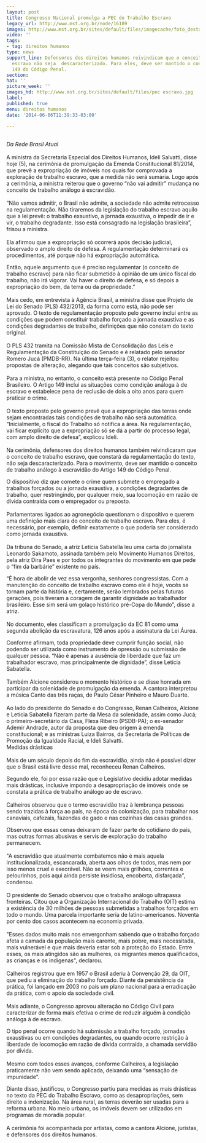 ```yaml
---
layout: post
title: Congresso Nacional promulga a PEC do Trabalho Escravo
legacy_url: http://www.mst.org.br/node/16189
images: http://www.mst.org.br/sites/default/files/imagecache/foto_destaque/pec escravo.jpg
video: ''
tags:
- tag: direitos humanos
type: news
support_line: Defensores dos direitos humanos reivindicam que o conceito de  trabalho
  escravo não seja  descaracterizado. Para eles, deve ser mantido o conceito do Artigo
  149 do Código Penal.
section: 
hat: ''
picture_week: ''
images_hd: http://www.mst.org.br/sites/default/files/pec escravo.jpg
label: 
published: true
menu: direitos humanos
date: '2014-06-06T11:39:33-03:00'

---
```

<p><br><em>Da Rede Brasil Atual</em><br><br>A ministra da Secretaria Especial dos Direitos Humanos, Ideli Salvatti, disse hoje (5), na cerimônia de promulgação da Emenda Constitucional 81/2014, que prevê a expropriação de imóveis nos quais for comprovada a exploração de trabalho escravo, que a medida não será sumária. Logo após a cerimônia, a ministra reiterou que o governo “não vai admitir” mudança no conceito de trabalho análogo à escravidão.<br><br>“Não vamos admitir, o Brasil não admite, a sociedade não admite retrocesso na regulamentação. Não tiraremos da legislação do trabalho escravo aquilo que a lei prevê: o trabalho exaustivo, a jornada exaustiva, o impedir de ir e vir, o trabalho degradante. Isso está consagrado na legislação brasileira”, frisou a ministra.<br><br>Ela afirmou que a expropriação só ocorrerá após decisão judicial, observado o amplo direito de defesa. A regulamentação determinará os procedimentos, até porque não há expropriação automática. </p><p>Então, aquele argumento que é preciso regulamentar (o conceito de trabalho escravo) para não ficar submetido à opinião de um único fiscal do trabalho, não irá vigorar. Vai haver o direito de defesa, e só depois a expropriação do bem, da terra ou da propriedade.”<br><br>Mais cedo, em entrevista à Agência Brasil, a ministra disse que Projeto de Lei do Senado (PLS) 432/2013, da forma como está, não pode ser aprovado. O texto de regulamentação proposto pelo governo inclui entre as condições que podem constituir trabalho forçado a jornada exaustiva e as condições degradantes de trabalho, definições que não constam do texto original.<br><br>O PLS 432 tramita na Comissão Mista de Consolidação das Leis e Regulamentação da Constituição do Senado e é relatado pelo senador Romero Jucá (PMDB-RR). Na última terça-feira (3), o relator rejeitou propostas de alteração, alegando que tais conceitos são subjetivos.<br><br>Para a ministra, no entanto, o conceito está presente no Código Penal Brasileiro. O Artigo 149 inclui as situações como condição análoga à de escravo e estabelece pena de reclusão de dois a oito anos para quem praticar o crime.<br><br>O texto proposto pelo governo prevê que a expropriação das terras onde sejam encontradas tais condições de trabalho não será automática. “Inicialmente, o fiscal do Trabalho só notifica a área. Na regulamentação, vai ficar explícito que a expropriação só se dá a partir do processo legal, com amplo direito de defesa”, explicou Ideli.<br><br>Na cerimônia, defensores dos direitos humanos também reivindicaram que o conceito de trabalho escravo, que constará da regulamentação do texto, não seja descaracterizado. Para o movimento, deve ser mantido o conceito de trabalho análogo à escravidão do Artigo 149 do Código Penal. </p><p>O dispositivo diz que comete o crime quem submete o empregado a trabalhos forçados ou a jornada exaustiva, a condições degradantes de trabalho, quer restringindo, por qualquer meio, sua locomoção em razão de dívida contraída com o empregador ou preposto.<br><br>Parlamentares ligados ao agronegócio questionam o dispositivo e querem uma definição mais clara do conceito de trabalho escravo. Para eles, é necessário, por exemplo, definir exatamente o que poderia ser considerado como jornada exaustiva.<br><br>Da tribuna do Senado, a atriz Leticia Sabatella leu uma carta do jornalista Leonardo Sakamoto, assinada também pelo Movimento Humanos Direitos, pela atriz Dira Paes e por todos os integrantes do movimento em que pede o “fim da barbárie” existente no país. </p><p>“É hora de abolir de vez essa vergonha, senhores congressistas. Com a manutenção do conceito de trabalho escravo como ele é hoje, vocês se tornam parte da história e, certamente, serão lembrados pelas futuras gerações, pois tiveram a coragem de garantir dignidade ao trabalhador brasileiro. Esse sim será um golaço histórico pré-Copa do Mundo”, disse a atriz.<br><br>No documento, eles classificam a promulgação da EC 81 como uma segunda abolição da escravatura, 126 anos após a assinatura da Lei Áurea. </p><p>Conforme afirmam, toda propriedade deve cumprir função social, não podendo ser utilizada como instrumento de opressão ou submissão de qualquer pessoa. “Não é apenas a ausência de liberdade que faz um trabalhador escravo, mas principalmente de dignidade”, disse Letícia Sabatella.<br><br>Também Alcione considerou o momento histórico e se disse honrada em participar da solenidade de promulgação da emenda. A cantora interpretou a música Canto das três raças, de Paulo César Pinheiro e Mauro Duarte.<br><br>Ao lado do presidente do Senado e do Congresso, Renan Calheiros, Alcione e Letícia Sabatella fizeram parte da Mesa da solenidade, assim como Jucá; o primeiro-secretário da Casa, Flexa Ribeiro (PSDB-PA); o ex-senador Ademir Andrade, autor da proposta que deu origem à emenda constitucional; e as ministras Luiza Bairros, da Secretaria de Políticas de Promoção da Igualdade Racial, e Ideli Salvatti.<br>Medidas drásticas<br><br>Mais de um século depois do fim da escravidão, ainda não é possível dizer que o Brasil está livre desse mal, reconheceu Renan Calheiros.</p><p>Segundo ele, foi por essa razão que o Legislativo decidiu adotar medidas mais drásticas, inclusive impondo a desapropriação de imóveis onde se constata a prática de trabalho análogo ao de escravo.<br><br>Calheiros observou que o termo escravidão traz à lembrança pessoas sendo trazidas à força ao país, na época da colonização, para trabalhar nos canaviais, cafezais, fazendas de gado e nas cozinhas das casas grandes.</p><p>Observou que essas cenas deixaram de fazer parte do cotidiano do país, mas outras formas abusivas e servis de exploração do trabalho permanecem.<br><br>"A escravidão que atualmente combatemos não é mais aquela institucionalizada, escancarada, aberta aos olhos de todos, mas nem por isso menos cruel e execrável. Não se veem mais grilhões, correntes e pelourinhos, pois aqui ainda persiste insidiosa, encoberta, disfarçada", condenou.<br><br>O presidente do Senado observou que o trabalho análogo ultrapassa fronteiras. Citou que a Organização Internacional do Trabalho (OIT) estima a existência de 30 milhões de pessoas submetidas a trabalhos forçados em todo o mundo. Uma parcela importante seria de latino-americanos. Noventa por cento dos casos acontecem na economia privada.<br><br>"Esses dados muito mais nos envergonham sabendo que o trabalho forçado afeta a camada da população mais carente, mais pobre, mais necessitada, mais vulnerável e que mais deveria estar sob a proteção do Estado. Entre esses, os mais atingidos são as mulheres, os migrantes menos qualificados, as crianças e os indígenas", declarou.<br><br>Calheiros registrou que em 1957 o Brasil aderiu à Convenção 29, da OIT, que pediu a eliminação do trabalho forçado. Diante da persistência da prática, foi lançado em 2003 no país um plano nacional para a erradicação da prática, com o apoio da sociedade civil.<br><br>Mais adiante, o Congresso aprovou alteração no Código Civil para caracterizar de forma mais efetiva o crime de reduzir alguém à condição análoga à de escravo.&nbsp;</p><p>O tipo penal ocorre quando há submissão a trabalho forçado, jornadas exaustivas ou em condições degradantes, ou quando ocorre restrição à liberdade de locomoção em razão de dívida contraída, a chamada servidão por dívida.<br><br>Mesmo com todos esses avanços, conforme Calheiros, a legislação praticamente não vem sendo aplicada, deixando uma “sensação de impunidade”. </p><p>Diante disso, justificou, o Congresso partiu para medidas as mais drásticas no texto da PEC do Trabalho Escravo, como as desapropriações, sem direito a indenização. Na área rural, as terras deverão ser usadas para a reforma urbana. No meio urbano, os imóveis devem ser utilizados em programas de moradia popular.<br><br>A cerimônia foi acompanhada por artistas, como a cantora Alcione, juristas, e defensores dos direitos humanos.</p>
